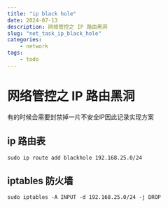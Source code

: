 ```yaml
---
title: "ip black hole"
date: 2024-07-13
description: 网络管控之 IP 路由黑洞
slug: "net_task_ip_black_hole"
categories:
    - network
tags:
    - todo
---
```

# 网络管控之 IP 路由黑洞

有的时候会需要封禁掉一片不安全IP因此记录实现方案

## ip 路由表

```shell
sudo ip route add blackhole 192.168.25.0/24
```

## iptables 防火墙

```shell
sudo iptables -A INPUT -d 192.168.25.0/24 -j DROP
```